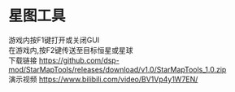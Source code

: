 # 星图工具
游戏内按F1键打开或关闭GUI<br>
在游戏内,按F2键传送至目标恒星或星球<br>
下载链接 https://github.com/dsp-mod/StarMapTools/releases/download/v1.0/StarMapTools_1.0.zip<br>
演示视频 https://www.bilibili.com/video/BV1Vp4y1W7EN/
